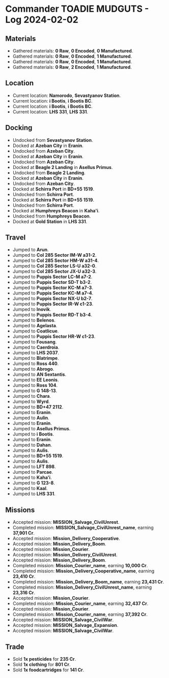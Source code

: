# Commander TOADIE MUDGUTS - Log 2024-02-02

## Materials
- Gathered materials: **0 Raw**, **0 Encoded**, **0 Manufactured**.
- Gathered materials: **0 Raw**, **0 Encoded**, **1 Manufactured**.
- Gathered materials: **0 Raw**, **0 Encoded**, **1 Manufactured**.
- Gathered materials: **0 Raw**, **2 Encoded**, **1 Manufactured**.

## Location
- Current location: **Namorodo**, **Sevastyanov Station**.
- Current location: **i Bootis**, **i Bootis BC**.
- Current location: **i Bootis**, **i Bootis BC**.
- Current location: **LHS 331**, **LHS 331**.

## Docking
- Undocked from **Sevastyanov Station**.
- Docked at **Azeban City** in **Eranin**.
- Undocked from **Azeban City**.
- Docked at **Azeban City** in **Eranin**.
- Undocked from **Azeban City**.
- Docked at **Beagle 2 Landing** in **Asellus Primus**.
- Undocked from **Beagle 2 Landing**.
- Docked at **Azeban City** in **Eranin**.
- Undocked from **Azeban City**.
- Docked at **Schirra Port** in **BD+55 1519**.
- Undocked from **Schirra Port**.
- Docked at **Schirra Port** in **BD+55 1519**.
- Undocked from **Schirra Port**.
- Docked at **Humphreys Beacon** in **Kaha'i**.
- Undocked from **Humphreys Beacon**.
- Docked at **Gold Station** in **LHS 331**.

## Travel
- Jumped to **Arun**.
- Jumped to **Col 285 Sector IM-W a31-2**.
- Jumped to **Col 285 Sector HM-W a31-4**.
- Jumped to **Col 285 Sector LS-U a32-0**.
- Jumped to **Col 285 Sector JX-U a32-3**.
- Jumped to **Puppis Sector LC-M a7-2**.
- Jumped to **Puppis Sector SD-T b3-2**.
- Jumped to **Puppis Sector KC-M a7-3**.
- Jumped to **Puppis Sector KC-M a7-4**.
- Jumped to **Puppis Sector NX-U b2-7**.
- Jumped to **Puppis Sector IR-W c1-23**.
- Jumped to **Inovik**.
- Jumped to **Puppis Sector RD-T b3-4**.
- Jumped to **Belenos**.
- Jumped to **Agelasta**.
- Jumped to **Coatlicue**.
- Jumped to **Puppis Sector HR-W c1-23**.
- Jumped to **Fousang**.
- Jumped to **Caerdroia**.
- Jumped to **LHS 2037**.
- Jumped to **Blatrimpe**.
- Jumped to **Ross 440**.
- Jumped to **Abrogo**.
- Jumped to **AN Sextantis**.
- Jumped to **EE Leonis**.
- Jumped to **Ross 104**.
- Jumped to **G 148-13**.
- Jumped to **Chara**.
- Jumped to **Wyrd**.
- Jumped to **BD+47 2112**.
- Jumped to **Eranin**.
- Jumped to **Aulin**.
- Jumped to **Eranin**.
- Jumped to **Asellus Primus**.
- Jumped to **i Bootis**.
- Jumped to **Eranin**.
- Jumped to **Dahan**.
- Jumped to **Aulis**.
- Jumped to **BD+55 1519**.
- Jumped to **Aulis**.
- Jumped to **LFT 898**.
- Jumped to **Parcae**.
- Jumped to **Kaha'i**.
- Jumped to **G 123-8**.
- Jumped to **Kaal**.
- Jumped to **LHS 331**.

## Missions
- Accepted mission: **MISSION_Salvage_CivilUnrest**.
- Completed mission: **MISSION_Salvage_CivilUnrest_name**, earning **37,901 Cr**.
- Accepted mission: **Mission_Delivery_Cooperative**.
- Accepted mission: **Mission_Delivery_Boom**.
- Accepted mission: **Mission_Courier**.
- Accepted mission: **Mission_Delivery_CivilUnrest**.
- Accepted mission: **Mission_Delivery_Boom**.
- Completed mission: **Mission_Courier_name**, earning **10,000 Cr**.
- Completed mission: **Mission_Delivery_Cooperative_name**, earning **23,410 Cr**.
- Completed mission: **Mission_Delivery_Boom_name**, earning **23,431 Cr**.
- Completed mission: **Mission_Delivery_CivilUnrest_name**, earning **23,316 Cr**.
- Accepted mission: **Mission_Courier**.
- Completed mission: **Mission_Courier_name**, earning **32,437 Cr**.
- Accepted mission: **Mission_Courier**.
- Completed mission: **Mission_Courier_name**, earning **37,392 Cr**.
- Accepted mission: **MISSION_Salvage_CivilWar**.
- Accepted mission: **MISSION_Salvage_Expansion**.
- Accepted mission: **MISSION_Salvage_CivilWar**.

## Trade
- Sold **1x pesticides** for **235 Cr**.
- Sold **1x clothing** for **801 Cr**.
- Sold **1x foodcartridges** for **141 Cr**.

